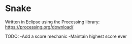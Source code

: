 # Snake

Written in Eclipse using the Processing library: https://processing.org/download/

TODO:
  -Add a score mechanic
  -Maintain highest score ever
  
